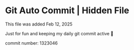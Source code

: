 # Git Auto Commit | Hidden File

This file was added Feb 12, 2025

Just for fun and keeping my daily git commit active 🤪

commit number: 1323046
